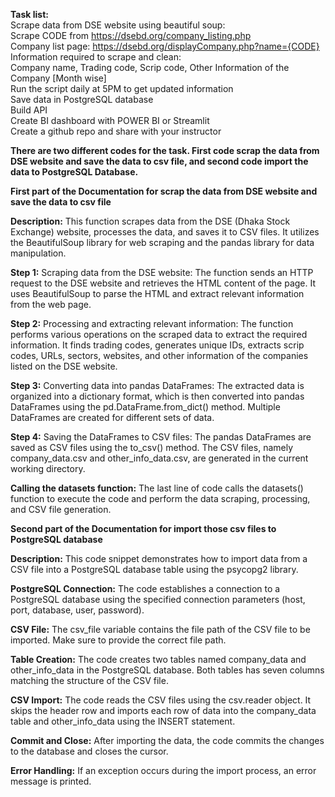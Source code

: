 **Task list:** <br>
Scrape data from DSE website using beautiful soup:<br>
Scrape CODE from https://dsebd.org/company_listing.php <br>
Company list page: https://dsebd.org/displayCompany.php?name={CODE}<br>
Information required to scrape and clean:<br>
			Company name, Trading code, Scrip code, Other Information of the
Company [Month wise]<br>
Run the script daily at 5PM to get updated information<br>
Save data in PostgreSQL database<br>
Build API<br>
Create BI dashboard with POWER BI or Streamlit<br>
Create a github repo and share with your instructor<br>


**There are two different codes for the task. First code scrap the data from DSE website and save the data to csv file, and second code import the data to PostgreSQL Database.**

**First part of the Documentation for scrap the data from DSE website and save the data to csv file**

**Description:** This function scrapes data from the DSE (Dhaka Stock Exchange) website, processes the data, and saves it to CSV files. It utilizes the BeautifulSoup library for web scraping and the pandas library for data manipulation.

**Step 1:** Scraping data from the DSE website: The function sends an HTTP request to the DSE website and retrieves the HTML content of the page. It uses BeautifulSoup to parse the HTML and extract relevant information from the web page.

**Step 2:** Processing and extracting relevant information: The function performs various operations on the scraped data to extract the required information. It finds trading codes, generates unique IDs, extracts scrip codes, URLs, sectors, websites, and other information of the companies listed on the DSE website.

**Step 3:** Converting data into pandas DataFrames: The extracted data is organized into a dictionary format, which is then converted into pandas DataFrames using the pd.DataFrame.from_dict() method. Multiple DataFrames are created for different sets of data.

**Step 4:** Saving the DataFrames to CSV files: The pandas DataFrames are saved as CSV files using the to_csv() method. The CSV files, namely company_data.csv and other_info_data.csv, are generated in the current working directory.

**Calling the datasets function:** The last line of code calls the datasets() function to execute the code and perform the data scraping, processing, and CSV file generation.

**Second part of the Documentation for import those csv files to PostgreSQL database**

**Description:** This code snippet demonstrates how to import data from a CSV file into a PostgreSQL database table using the psycopg2 library.

**PostgreSQL Connection:** The code establishes a connection to a PostgreSQL database using the specified connection parameters (host, port, database, user, password).

**CSV File:** The csv_file variable contains the file path of the CSV file to be imported. Make sure to provide the correct file path.

**Table Creation:** The code creates two tables named company_data and other_info_data in the PostgreSQL database. Both tables has seven columns matching the structure of the CSV file.

**CSV Import:** The code reads the CSV files using the csv.reader object. It skips the header row and imports each row of data into the company_data table and other_info_data using the INSERT statement.

**Commit and Close:** After importing the data, the code commits the changes to the database and closes the cursor.

**Error Handling:** If an exception occurs during the import process, an error message is printed.
